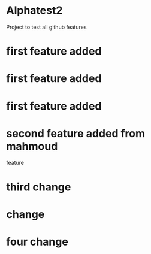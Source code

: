 # Alphatest2
Project to test all github features 
# first feature added

# first feature added

# first feature added

# second feature added from mahmoud

feature

# third change 
# change 
# four change 

